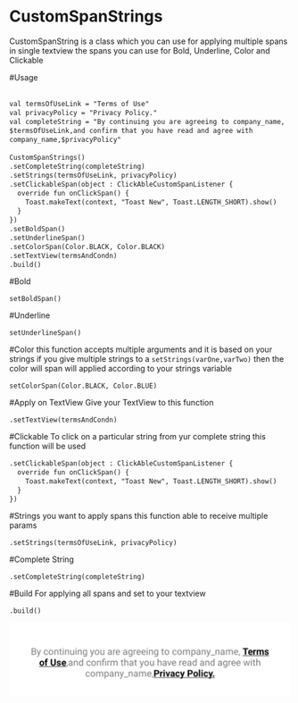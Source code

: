 # CustomSpanStrings

CustomSpanString is a class which you can use for applying multiple spans in single textview the spans you can use for Bold, Underline, Color and Clickable


#Usage
```

val termsOfUseLink = "Terms of Use"
val privacyPolicy = "Privacy Policy."
val completeString = "By continuing you are agreeing to company_name, $termsOfUseLink,and confirm that you have read and agree with company_name,$privacyPolicy"

CustomSpanStrings()
.setCompleteString(completeString)
.setStrings(termsOfUseLink, privacyPolicy)
.setClickableSpan(object : ClickAbleCustomSpanListener {
  override fun onClickSpan() {
    Toast.makeText(context, "Toast New", Toast.LENGTH_SHORT).show()
  }
})
.setBoldSpan()
.setUnderlineSpan()
.setColorSpan(Color.BLACK, Color.BLACK)
.setTextView(termsAndCondn)
.build()
```

#Bold
```
setBoldSpan()
```

#Underline
```
setUnderlineSpan()
```

#Color
this function accepts multiple arguments and it is based on your strings if you give multiple strings to a ```setStrings(varOne,varTwo)``` then the color will span will applied according to your strings variable
```
setColorSpan(Color.BLACK, Color.BLUE)
```

#Apply on TextView
Give your TextView to this function
```
.setTextView(termsAndCondn)
```

#Clickable
To click on a particular string from yur complete string this function will be used
```
.setClickableSpan(object : ClickAbleCustomSpanListener {
  override fun onClickSpan() {
    Toast.makeText(context, "Toast New", Toast.LENGTH_SHORT).show()
  }
})
```

#Strings you want to apply spans
this function able to receive multiple params
```
.setStrings(termsOfUseLink, privacyPolicy)
```

#Complete String
```
.setCompleteString(completeString)
```

#Build
For applying all spans and set to your textview
```
.build()
```

![](asset/preview.png)
